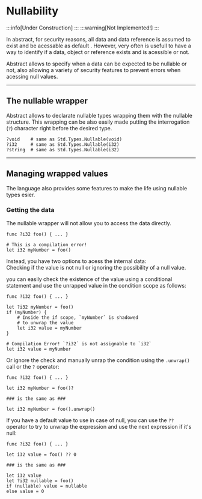 # Nullability
:::info[Under Construction]
:::
:::warning[Not Implemented!]
:::

In abstract, for security reasons, all data and data reference is assumed to exist and
be acessable as default . However, very often is usefull to have a way to identify if a
data, object or reference exists and is acessible or not.

Abstract allows to specify when a data can be expected to be nullable or not, also allowing
a variety of security features to prevent errors when acessing null values.

---
## The nullable wrapper

Abstract allows to declarate nullable types wrapping them with the nullable structure.
This wrapping can be also easily made putting the interrogation (`?`) character right
before the desired type.
```abs
?void    # same as Std.Types.Nullable(void)
?i32     # same as Std.Types.Nullable(i32)
?string  # same as Std.Types.Nullable(i32)
```

---
## Managing wrapped values

The language also provides some features to make the life using nullable types esier.

### Getting the data

The nullable wrapper will not allow you to access the data directly.
```abs
func ?i32 foo() { ... }

# This is a compilation error!
let i32 myNumber = foo()
```

Instead, you have two options to acess the internal data: \
Checking if the value is not null or ignoring the possibility of a null value.

you can easily check the existence of the value using a conditional statement
and use the unrapped value in the condition scope as follows:

```abs
func ?i32 foo() { ... }

let ?i32 myNumber = foo()
if (myNumber) {
    # Inside the if scope, `myNumber` is shadowed
    # to unwrap the value
    let i32 value = myNumber
}

# Compilation Error! `?i32` is not assignable to `i32`
let i32 value = myNumber

```

Or ignore the check and manually unrap the condition using the `.unwrap()` call
or the `?` operator:
```abs
func ?i32 foo() { ... }

let i32 myNumber = foo()?

### is the same as ###

let i32 myNumber = foo().unwrap()
```

If you have a default value to use in case of null, you can use the `??` operator to
try to unwrap the expression and use the next expression if it's null:

```abs
func ?i32 foo() { ... }

let i32 value = foo() ?? 0

### is the same as ###

let i32 value
let ?i32 nullable = foo()
if (nullable) value = nullable
else value = 0

```
